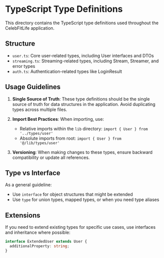 # TypeScript Type Definitions

This directory contains the TypeScript type definitions used throughout the CelebFitLife application.

## Structure

- `user.ts`: Core user-related types, including User interfaces and DTOs
- `streaming.ts`: Streaming-related types, including Stream, Streamer, and error types
- `auth.ts`: Authentication-related types like LoginResult

## Usage Guidelines

1. **Single Source of Truth**: These type definitions should be the single source of truth for data structures in the application. Avoid duplicating types across multiple files.

2. **Import Best Practices**: When importing, use:
   - Relative imports within the `lib` directory: `import { User } from '../types/user'`
   - Absolute imports from root: `import { User } from '@/lib/types/user'`

3. **Versioning**: When making changes to these types, ensure backward compatibility or update all references.

## Type vs Interface

As a general guideline:
- Use `interface` for object structures that might be extended
- Use `type` for union types, mapped types, or when you need type aliases

## Extensions

If you need to extend existing types for specific use cases, use interfaces and inheritance where possible:

```typescript
interface ExtendedUser extends User {
  additionalProperty: string;
}
``` 